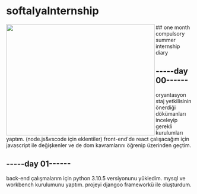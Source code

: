 # softalyaInternship
<img src="https://i.hizliresim.com/govcaai.png" align="left" width ="400" height ="300">
## one month compulsory summer internship diary

## -----day 00------
oryantasyon
staj yetkilisinin önerdiği dökümanları inceleyip gerekli kurulumları yaptım.
(node.js&vscode için eklentiler)
front-end'de react çalışacağım için javascript ile değişkenler ve de dom kavramlarını öğrenip üzerinden geçtim.

## -----day 01------
back-end çalışmalarım için python 3.10.5 versiyonunu yükledim.
mysql ve workbench kurulumunu yaptım.
projeyi djangoo frameworkü ile oluşturdum.
